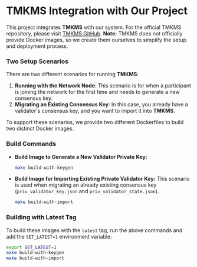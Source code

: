 # TMKMS Integration with Our Project

This project integrates **TMKMS** with our system. For the official TMKMS repository, please visit [TMKMS GitHub](https://github.com/iqlusioninc/tmkms).
**Note:** TMKMS does not officially provide Docker images, so we create them ourselves to simplify the setup and deployment process.

### Two Setup Scenarios
There are two different scenarios for running **TMKMS**:

1. **Running with the Network Node**: This scenario is for when a participant is joining the network for the first time and needs to generate a new consensus key.
2. **Migrating an Existing Consensus Key**: In this case, you already have a validator's consensus key, and you want to import it into **TMKMS**.

To support these scenarios, we provide two different Dockerfiles to build two distinct Docker images.

### Build Commands

- **Build Image to Generate a New Validator Private Key:**
  ```bash
  make build-with-keygen
  ```

- **Build Image for Importing Existing Private Validator Key:**
  This scenario is used when migrating an already existing consensus key (`priv_validator_key.json` and `priv_validator_state.json`).
  ```bash
  make build-with-import
  ```

### Building with Latest Tag

To build these images with the `latest` tag, run the above commands and add the `SET_LATEST=1` environment variable:

```bash
export SET_LATEST=1
make build-with-keygen
make build-with-import
```